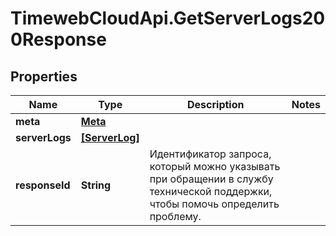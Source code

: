 # TimewebCloudApi.GetServerLogs200Response

## Properties

Name | Type | Description | Notes
------------ | ------------- | ------------- | -------------
**meta** | [**Meta**](Meta.md) |  | 
**serverLogs** | [**[ServerLog]**](ServerLog.md) |  | 
**responseId** | **String** | Идентификатор запроса, который можно указывать при обращении в службу технической поддержки, чтобы помочь определить проблему. | 



